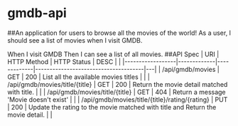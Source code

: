 # gmdb-api
##An application for users to browse all the movies of the world!
As a user, I should see a list of movies when I visit GMDB.

When I visit GMDB
Then I can see a list of all movies.
##API Spec
| URI              | HTTP Method | HTTP Status | DESC                                 |   |
|------------------|-------------|-------------|--------------------------------------|---|
| /api/gmdb/movies | GET         | 200         | List all the available movies titles |   |
| /api/gmdb/movies/title/{title} | GET             |   200          |    Return the movie detail matched with title.                                  |   |
| /api/gmdb/movies/title/{title} | GET           |     404        |      Return a message  'Movie doesn't exist'                 |   |
| /api/gmdb/movies/title/{title}/rating/{rating} | PUT             |   200          |    Update the rating to the movie matched with title and Return the movie detail.                                  |   |
